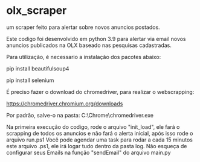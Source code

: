 # olx_scraper
um scraper feito para alertar sobre novos anuncios postados.

Este codigo foi desenvolvido em python 3.9 para alertar via email novos anuncios publicados na OLX baseado nas pesquisas cadastradas.

Para utilização, é necessario a instalação dos pacotes abaixo:

pip install beautifulsoup4

pip install selenium

É preciso fazer o download do chromedriver, para realizar o webscrapping:

https://chromedriver.chromium.org/downloads

Por padrão, salve-o na pasta: C:\Chrome\chromedriver.exe

Na primeira execução do codigo, rode o arquivo "init_load", ele fará o scrapping de todos os anuncios e não fará o alerta inicial, após isso rode o arquivo run.ps1
Você pode agendar uma task para rodar a cada 15 minutos este arquivo .ps1, ele irá logar tudo dentro da pasta log.
Não esqueça de configurar seus Emails na função "sendEmail" do arquivo main.py
